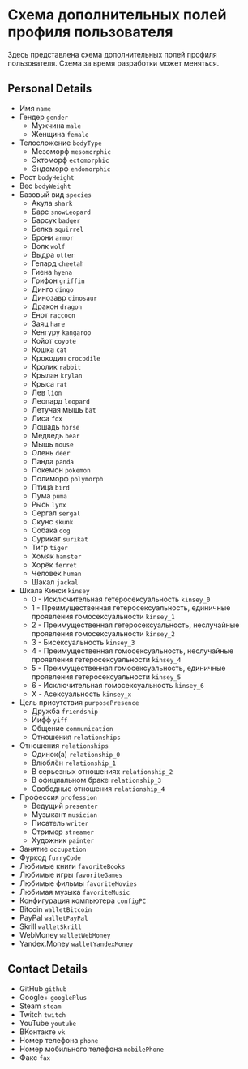 # Схема дополнительных полей профиля пользователя

Здесь представлена схема дополнительных полей профиля пользователя. Схема за время разработки может меняться.

## Personal Details

- Имя `name`
- Гендер `gender`
  - Мужчина `male`
  - Женщина `female`
- Телосложение `bodyType`
  - Мезоморф `mesomorphic`
  - Эктоморф `ectomorphic`
  - Эндоморф `endomorphic`
- Рост `bodyHeight`
- Вес `bodyWeight`
- Базовый вид `species`
  - Акула `shark`
  - Барс `snowLeopard`
  - Барсук `badger`
  - Белка `squirrel`
  - Брони `armor`
  - Волк `wolf`
  - Выдра `otter`
  - Гепард `cheetah`
  - Гиена `hyena`
  - Грифон `griffin`
  - Динго `dingo`
  - Динозавр `dinosaur`
  - Дракон `dragon`
  - Енот `raccoon`
  - Заяц `hare`
  - Кенгуру `kangaroo`
  - Койот `coyote`
  - Кошка `cat`
  - Крокодил `crocodile`
  - Кролик `rabbit`
  - Крылан `krylan`
  - Крыса `rat`
  - Лев `lion`
  - Леопард `leopard`
  - Летучая мышь `bat`
  - Лиса `fox`
  - Лошадь `horse`
  - Медведь `bear`
  - Мышь `mouse`
  - Олень `deer`
  - Панда `panda`
  - Покемон `pokemon`
  - Полиморф `polymorph`
  - Птица `bird`
  - Пума `puma`
  - Рысь `lynx`
  - Сергал `sergal`
  - Скунс `skunk`
  - Собака `dog`
  - Сурикат `surikat`
  - Тигр `tiger`
  - Хомяк `hamster`
  - Хорёк `ferret`
  - Человек `human`
  - Шакал `jackal`
- Шкала Кинси `kinsey`
  - 0 - Исключительная гетеросексуальность `kinsey_0`
  - 1 - Преимущественная гетеросексуальность, единичные проявления гомосексуальности `kinsey_1`
  - 2 - Преимущественная гетеросексуальность, неслучайные проявления гомосексуальности `kinsey_2`
  - 3 - Бисексуальность `kinsey_3`
  - 4 - Преимущественная гомосексуальность, неслучайные проявления гетеросексуальности `kinsey_4`
  - 5 - Преимущественная гомосексуальность, единичные проявления гетеросексуальности `kinsey_5`
  - 6 - Исключительная гомосексуальность `kinsey_6`
  - X - Асексуальность `kinsey_x`
- Цель присутствия `purposePresence`
  - Дружба `friendship`
  - Йифф `yiff`
  - Общение `communication`
  - Отношения `relationships`
- Отношения `relationships`
  - Одинок(а) `relationship_0`
  - Влюблён `relationship_1`
  - В серьезных отношениях `relationship_2`
  - В официальном браке `relationship_3`
  - Свободные отношения `relationship_4`
- Профессия `profession`
  - Ведущий `presenter`
  - Музыкант `musician`
  - Писатель `writer`
  - Стример `streamer`
  - Художник `painter`
- Занятие `occupation`
- Фуркод `furryCode`
- Любимые книги `favoriteBooks`
- Любимые игры `favoriteGames`
- Любимые фильмы `favoriteMovies`
- Любимая музыка `favoriteMusic`
- Конфигурация компьютера `configPC`
- Bitcoin `walletBitcoin`
- PayPal `walletPayPal`
- Skrill `walletSkrill`
- WebMoney `walletWebMoney`
- Yandex.Money `walletYandexMoney`

## Contact Details

- GitHub `github`
- Google+ `googlePlus`
- Steam `steam`
- Twitch `twitch`
- YouTube `youtube`
- ВКонтакте `vk`
- Номер телефона `phone`
- Номер мобильного телефона `mobilePhone`
- Факс `fax`
